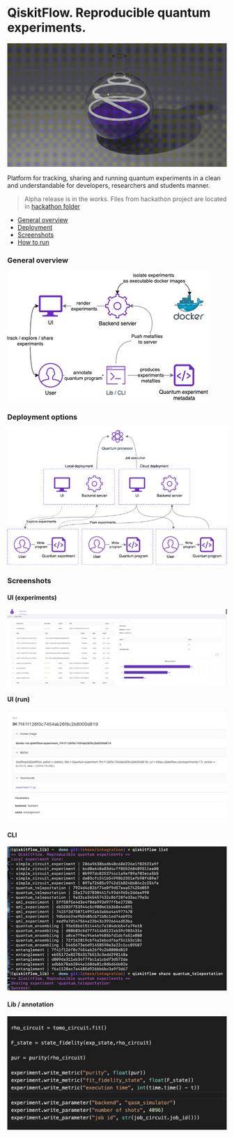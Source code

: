 QiskitFlow. Reproducible quantum experiments.
=============================================

![logo](./docs/images/qiskitflowlogo.gif)

Platform for tracking, sharing and running quantum experiments in a clean and understandable for developers, researchers and students manner.

> Alpha release is in the works. 
> Files from hackathon project are located in [hackathon folder](./hackathon)

* [General overview](#general-overview)
* [Deployment](#deployment-options)
* [Screenshots](#screenshots)
* [How to run](#how-to-run)

### General overview

![overview](./docs/images/execution.png)

### Deployment options

![deployment](./docs/images/deploy.png)

### Screenshots

#### UI (experiments)
![ui](./docs/images/ui.png)


#### UI (run)
![detail](./docs/images/detail.png)

#### CLI
![cli](./docs/images/console.png)

#### Lib / annotation
![annotation](./docs/images/annotation.png)

